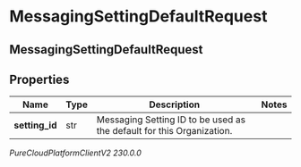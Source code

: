 # MessagingSettingDefaultRequest

## MessagingSettingDefaultRequest

## Properties

|Name | Type | Description | Notes|
|------------ | ------------- | ------------- | -------------|
| **setting_id** | str | Messaging Setting ID to be used as the default for this Organization. | |



_PureCloudPlatformClientV2 230.0.0_
